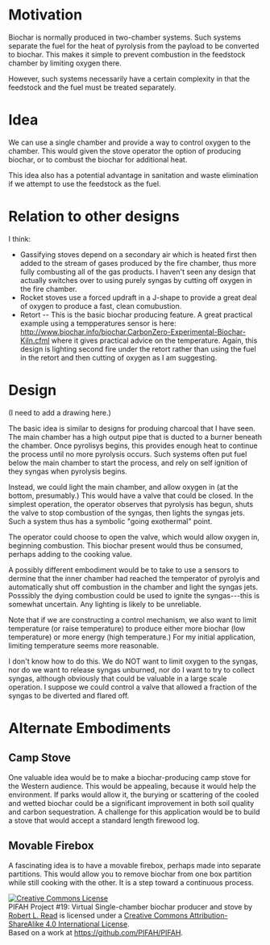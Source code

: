 # Motivation

Biochar is normally produced in two-chamber systems.  Such systems separate the fuel for the heat of pyrolysis from
the payload to be converted to biochar.  This makes it simple to prevent combustion in the feedstock chamber by limiting
oxygen there.

However, such systems necessarily have a certain complexity in that the feedstock and the fuel must be treated separately.

# Idea

We can use a single chamber and provide a way to control oxygen to the chamber. This would given the stove operator
the option of producing biochar, or to combust the biochar for additional heat.

This idea also has a potential advantage in sanitation and waste elimination if we attempt to use the feedstock as the fuel.

# Relation to other designs

I think:

* Gassifying stoves depend on a secondary air which is heated first then added to the stream of gases produced by the fire chamber, thus more fully combusting all of the gas products.  I haven't seen any design that actually switches over to using purely syngas by cutting off oxygen in the fire chamber.
* Rocket stoves use a forced updraft in a J-shape to provide a great deal of oxygen to produce a fast, clean comubustion.
* Retort -- This is the basic biochar producing feature.  A great practical example using a tempperatures sensor is here: http://www.biochar.info/biochar.CarbonZero-Experimental-Biochar-Kiln.cfml  where it gives practical advice on the temperature.  Again, this design is lighting second fire under the retort rather than using the fuel in the retort and then cutting of oxygen as I am suggesting.

# Design

(I need to add a drawing here.)

The basic idea is similar to designs for produing charcoal that I have seen.  The main chamber has a high output pipe
that is ducted to a burner beneath the chamber.  Once pyrolisys begins, this provides enough heat to continue the 
process until no more pyrolysis occurs. Such systems often put fuel below the main chamber to start the process, and 
rely on self ignition of they syngas when pyrolysis begins.

Instead, we could light the main chamber, and allow oxygen in (at the bottom, presumably.)  This would have a valve
that could be closed.  In the simplest operation, the operator observes that pyrolysis has begun, shuts the valve to
stop combustion of the syngas, then lights the syngas jets.  Such a system thus has a symbolic "going exothermal" point.

The operator could choose to open the valve, which would allow oxygen in, beginning combustion.  This biochar
present would thus be consumed, perhaps adding to the cooking value.

A possibly different embodiment would be to take to use a sensors to dermine that the inner chamber had reached 
the temperator of pyrolyis and automatically shut off combustion in the chamber and light the syngas jets.
Posssibly the dying combustion could be used to ignite the syngas---this is somewhat uncertain.  Any lighting 
is likely to be unreliable.

Note that if we are constructing a control mechanism, we also want to limit temperature (or raise temperature) to produce either more biochar (low temperature) or more energy (high temperature.)  For my initial application, limiting temperature seems more reasonable.

I don't know how to do this.  We do NOT want to limit oxygen to the syngas, nor do we want to release syngas unburned, nor do I want to try to collect syngas, although obviously that could be valuable in a large scale operation.  I suppose we could control a valve that allowed a fraction of the syngas to be diverted and flared off.

# Alternate Embodiments

## Camp Stove

One valuable idea would be to make a biochar-producing camp stove for the Western audience.  This would be appealing,
because it would help the environment.  If parks would allow it, the burying or scattering of the cooled and wetted
biochar could be a significant improvement in both soil quality and carbon sequestration.  A challenge for this
application would be to build a stove that would accept a standard length firewood log.

## Movable Firebox

A fascinating idea is to have a movable firebox, perhaps made into separate partitions.  This would allow you 
to remove biochar from one box partition while still cooking with the other.  It is a step toward a 
continuous process.


<a rel="license" href="http://creativecommons.org/licenses/by-sa/4.0/"><img alt="Creative Commons License" style="border-width:0" src="https://i.creativecommons.org/l/by-sa/4.0/88x31.png" /></a><br /><span xmlns:dct="http://purl.org/dc/terms/" href="http://purl.org/dc/dcmitype/Text" property="dct:title" rel="dct:type">PIFAH Project #19: Virtual Single-chamber biochar producer and stove</span> by <a xmlns:cc="http://creativecommons.org/ns#" href="https://github.com/PIFAH/PIFAH" property="cc:attributionName" rel="cc:attributionURL">Robert L. Read</a> is licensed under a <a rel="license" href="http://creativecommons.org/licenses/by-sa/4.0/">Creative Commons Attribution-ShareAlike 4.0 International License</a>.<br />Based on a work at <a xmlns:dct="http://purl.org/dc/terms/" href="https://github.com/PIFAH/PIFAH" rel="dct:source">https://github.com/PIFAH/PIFAH</a>.
